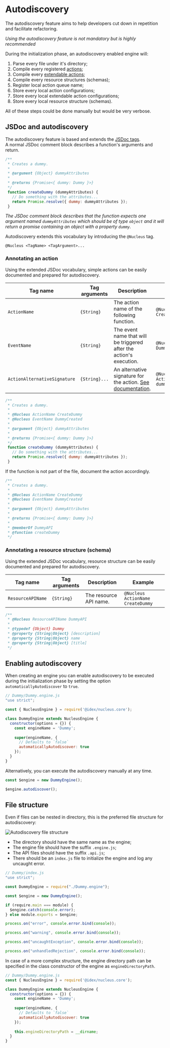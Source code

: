 # Autodiscovery

The autodiscovery feature aims to help developers cut down in repetition and facilitate refactoring.  

_Using the autodiscovery feature is not mandatory but is highly recommended_  

During the initialization phase, an autodiscovery enabled engine will:

  1. Parse every file under it's directory;
  2. Compile every registered [actions](./Guide-Action);
  3. Compile every [extendable actions](./Guide-Extendable-Action);
  4. Compile every resource structures (schemas);
  5. Register local action queue name;
  6. Store every local action configurations;
  7. Store every local extendable action configurations;
  8. Store every local resource structure (schemas).
  
All of these steps could be done manually but would be very verbose.  

## JSDoc and autodiscovery

The autodiscovery feature is based and extends the [JSDoc tags](http://usejsdoc.org).  
A normal JSDoc comment block describes a function's arguments and return.

```javascript
/**
 * Creates a dummy.
 * 
 * @argument {Object} dummyAttributes
 *
 * @returns {Promise<{ dummy: Dummy }>}
 */
 function createDummy (dummyAttributes) {
   // Do something with the attributes...
   return Promise.resolve({ dummy: dummyAttributes });
 }
```
_The JSDoc comment block describes that the function expects one argument named `dummyAttributes` which should be of 
type `object` and it will return a promise containing an object with a property `dummy`._  

Autodiscovery extends this vocabulary by introducing the `@Nucleus` tag.  

`@Nucleus <TagName> <TagArgument>...`  

### Annotating an action

Using the extended JSDoc vocabulary, simple actions can be easily documented and prepared for autodiscovery.

| Tag name                     | Tag arguments     | Description                                                                                                | Example                                                         |
|------------------------------|-------------------|------------------------------------------------------------------------------------------------------------|-----------------------------------------------------------------|
| `ActionName`                 | `{String}`        | The action name of the following function.                                                                 | `@Nucleus ActionName CreateDummy`                               |
| `EventName`                  | `{String}`        | The event name that will be triggered after the action's execution.                                        | `@Nucleus EventName DummyCreated`                               |
| `ActionAlternativeSignature` | `{String}...`     | An alternative signature for the action. [See documentation](./Guide-Action#action-alternative-signature). | `@Nucleus ActionAlternativeSignature dummyName dummyAttributes` |

```javascript
/**
 * Creates a dummy.
 * 
 * @Nucleus ActionName CreateDummy
 * @Nucleus EventName DummyCreated
 * 
 * @argument {Object} dummyAttributes
 *
 * @returns {Promise<{ dummy: Dummy }>}
 */
 function createDummy (dummyAttributes) {
   // Do something with the attributes...
   return Promise.resolve({ dummy: dummyAttributes });
 }
```

If the function is not part of the file, document the action accordingly.

```javascript
/**
 * Creates a dummy.
 * 
 * @Nucleus ActionName CreateDummy
 * @Nucleus EventName DummyCreated
 * 
 * @argument {Object} dummyAttributes
 *
 * @returns {Promise<{ dummy: Dummy }>}
 * 
 * @memberOf DummyAPI
 * @function createDummy
 */
```

### Annotating a resource structure (schema)

Using the extended JSDoc vocabulary, resource structure can be easily documented and prepared for autodiscovery.

| Tag name          | Tag arguments | Description            | Example                           |
|-------------------|---------------|------------------------|-----------------------------------|
| `ResourceAPIName` | `{String}`    | The resource API name. | `@Nucleus ActionName CreateDummy` |

```javascript
/**
 * @Nucleus ResourceAPIName DummyAPI
 *
 * @typedef {Object} Dummy
 * @property {String|Object} [description]
 * @property {String|Object} name
 * @property {String|Object} [title]
 */
```

## Enabling autodiscovery

When creating an engine you can enable autodiscovery to be executed during the initialization phase by setting the
option `automaticallyAutodiscover` to `true`.

```javascript
// Dummy/Dummy.engine.js
"use strict";

const { NucleusEngine } = require('@idex/nucleus.core');

class DummyEngine extends NucleusEngine {
  constructor(options = {}) {
    const engineName = 'Dummy';
    
    super(engineName, {
      // Defaults to `false`
      automaticallyAutodiscover: true
    });
  }
}
```

Alternatively, you can execute the autodiscovery manually at any time.

```javascript
const $engine = new DummyEngine();

$engine.autodiscover();
```

## File structure

Even if files can be nested in directory, this is the preferred file structure for autodiscovery:  

![Autodiscovery file structure](./assets/nucleus-autodiscovery-file-structure.png)

  * The directory should have the same name as the engine;
  * The engine file should have the suffix `.engine.js`;
  * The API files should have the suffix `.api.js`;
  * There should be an `index.js` file to initialize the engine and log any uncaught error.
  
```javascript
// Dummy/index.js
"use strict";

const DummyEngine = require("./Dummy.engine");

const $engine = new DummyEngine();

if (require.main === module) {
  $engine.catch(console.error);
} else module.exports = $engine;

process.on("error", console.error.bind(console));

process.on("warning", console.error.bind(console));

process.on("uncaughtException", console.error.bind(console));

process.on("unhandledRejection", console.error.bind(console));
```

In case of a more complex structure, the engine directory path can be specified in the class constructor of the engine
as `engineDirectoryPath`.

```javascript
// Dummy/Dummy.engine.js
const { NucleusEngine } = require('@idex/nucleus.core');

class DummyEngine extends NucleusEngine {
  constructor(options = {}) {
    const engineName = 'Dummy';
    
    super(engineName, {
      // Defaults to `false`
      automaticallyAutodiscover: true
    });
    
    this.engineDirectoryPath = __dirname;
  }
}
```